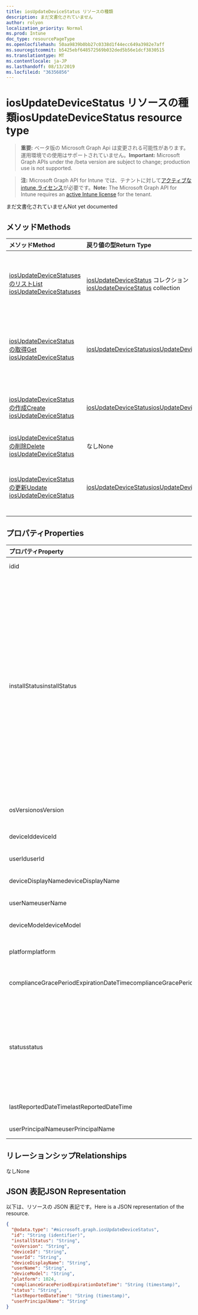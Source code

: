 ```yaml
---
title: iosUpdateDeviceStatus リソースの種類
description: まだ文書化されていません
author: rolyon
localization_priority: Normal
ms.prod: Intune
doc_type: resourcePageType
ms.openlocfilehash: 50aa9839b0bb27c0338d1f44ecc649a3982e7aff
ms.sourcegitcommit: b5425ebf648572569b032ded5b56e1dcf3830515
ms.translationtype: MT
ms.contentlocale: ja-JP
ms.lasthandoff: 08/13/2019
ms.locfileid: "36356856"
---
```

# <a name="iosupdatedevicestatus-resource-type"></a><span data-ttu-id="6a069-103">iosUpdateDeviceStatus リソースの種類</span><span class="sxs-lookup"><span data-stu-id="6a069-103">iosUpdateDeviceStatus resource type</span></span>

> <span data-ttu-id="6a069-104">**重要:** ベータ版の Microsoft Graph Api は変更される可能性があります。運用環境での使用はサポートされていません。</span><span class="sxs-lookup"><span data-stu-id="6a069-104">**Important:** Microsoft Graph APIs under the /beta version are subject to change; production use is not supported.</span></span>

> <span data-ttu-id="6a069-105">**注:** Microsoft Graph API for Intune では、テナントに対して[アクティブな intune ライセンス](https://go.microsoft.com/fwlink/?linkid=839381)が必要です。</span><span class="sxs-lookup"><span data-stu-id="6a069-105">**Note:** The Microsoft Graph API for Intune requires an [active Intune license](https://go.microsoft.com/fwlink/?linkid=839381) for the tenant.</span></span>

<span data-ttu-id="6a069-106">まだ文書化されていません</span><span class="sxs-lookup"><span data-stu-id="6a069-106">Not yet documented</span></span>

## <a name="methods"></a><span data-ttu-id="6a069-107">メソッド</span><span class="sxs-lookup"><span data-stu-id="6a069-107">Methods</span></span>
|<span data-ttu-id="6a069-108">メソッド</span><span class="sxs-lookup"><span data-stu-id="6a069-108">Method</span></span>|<span data-ttu-id="6a069-109">戻り値の型</span><span class="sxs-lookup"><span data-stu-id="6a069-109">Return Type</span></span>|<span data-ttu-id="6a069-110">説明</span><span class="sxs-lookup"><span data-stu-id="6a069-110">Description</span></span>|
|:---|:---|:---|
|[<span data-ttu-id="6a069-111">iosUpdateDeviceStatuses のリスト</span><span class="sxs-lookup"><span data-stu-id="6a069-111">List iosUpdateDeviceStatuses</span></span>](../api/intune-deviceconfig-iosupdatedevicestatus-list.md)|<span data-ttu-id="6a069-112">[iosUpdateDeviceStatus](../resources/intune-deviceconfig-iosupdatedevicestatus.md) コレクション</span><span class="sxs-lookup"><span data-stu-id="6a069-112">[iosUpdateDeviceStatus](../resources/intune-deviceconfig-iosupdatedevicestatus.md) collection</span></span>|<span data-ttu-id="6a069-113">[iosUpdateDeviceStatus](../resources/intune-deviceconfig-iosupdatedevicestatus.md) オブジェクトのプロパティとリレーションシップをリストします。</span><span class="sxs-lookup"><span data-stu-id="6a069-113">List properties and relationships of the [iosUpdateDeviceStatus](../resources/intune-deviceconfig-iosupdatedevicestatus.md) objects.</span></span>|
|[<span data-ttu-id="6a069-114">iosUpdateDeviceStatus の取得</span><span class="sxs-lookup"><span data-stu-id="6a069-114">Get iosUpdateDeviceStatus</span></span>](../api/intune-deviceconfig-iosupdatedevicestatus-get.md)|[<span data-ttu-id="6a069-115">iosUpdateDeviceStatus</span><span class="sxs-lookup"><span data-stu-id="6a069-115">iosUpdateDeviceStatus</span></span>](../resources/intune-deviceconfig-iosupdatedevicestatus.md)|<span data-ttu-id="6a069-116">[iosUpdateDeviceStatus](../resources/intune-deviceconfig-iosupdatedevicestatus.md) オブジェクトのプロパティとリレーションシップを読み取ります。</span><span class="sxs-lookup"><span data-stu-id="6a069-116">Read properties and relationships of the [iosUpdateDeviceStatus](../resources/intune-deviceconfig-iosupdatedevicestatus.md) object.</span></span>|
|[<span data-ttu-id="6a069-117">iosUpdateDeviceStatus の作成</span><span class="sxs-lookup"><span data-stu-id="6a069-117">Create iosUpdateDeviceStatus</span></span>](../api/intune-deviceconfig-iosupdatedevicestatus-create.md)|[<span data-ttu-id="6a069-118">iosUpdateDeviceStatus</span><span class="sxs-lookup"><span data-stu-id="6a069-118">iosUpdateDeviceStatus</span></span>](../resources/intune-deviceconfig-iosupdatedevicestatus.md)|<span data-ttu-id="6a069-119">新しい [iosUpdateDeviceStatus](../resources/intune-deviceconfig-iosupdatedevicestatus.md) オブジェクトを作成します。</span><span class="sxs-lookup"><span data-stu-id="6a069-119">Create a new [iosUpdateDeviceStatus](../resources/intune-deviceconfig-iosupdatedevicestatus.md) object.</span></span>|
|[<span data-ttu-id="6a069-120">iosUpdateDeviceStatus の削除</span><span class="sxs-lookup"><span data-stu-id="6a069-120">Delete iosUpdateDeviceStatus</span></span>](../api/intune-deviceconfig-iosupdatedevicestatus-delete.md)|<span data-ttu-id="6a069-121">なし</span><span class="sxs-lookup"><span data-stu-id="6a069-121">None</span></span>|<span data-ttu-id="6a069-122">[iosUpdateDeviceStatus](../resources/intune-deviceconfig-iosupdatedevicestatus.md) を削除します。</span><span class="sxs-lookup"><span data-stu-id="6a069-122">Deletes a [iosUpdateDeviceStatus](../resources/intune-deviceconfig-iosupdatedevicestatus.md).</span></span>|
|[<span data-ttu-id="6a069-123">iosUpdateDeviceStatus の更新</span><span class="sxs-lookup"><span data-stu-id="6a069-123">Update iosUpdateDeviceStatus</span></span>](../api/intune-deviceconfig-iosupdatedevicestatus-update.md)|[<span data-ttu-id="6a069-124">iosUpdateDeviceStatus</span><span class="sxs-lookup"><span data-stu-id="6a069-124">iosUpdateDeviceStatus</span></span>](../resources/intune-deviceconfig-iosupdatedevicestatus.md)|<span data-ttu-id="6a069-125"> [iosUpdateDeviceStatus](../resources/intune-deviceconfig-iosupdatedevicestatus.md) オブジェクトのプロパティを更新します。</span><span class="sxs-lookup"><span data-stu-id="6a069-125">Update the properties of a [iosUpdateDeviceStatus](../resources/intune-deviceconfig-iosupdatedevicestatus.md) object.</span></span>|

## <a name="properties"></a><span data-ttu-id="6a069-126">プロパティ</span><span class="sxs-lookup"><span data-stu-id="6a069-126">Properties</span></span>
|<span data-ttu-id="6a069-127">プロパティ</span><span class="sxs-lookup"><span data-stu-id="6a069-127">Property</span></span>|<span data-ttu-id="6a069-128">型</span><span class="sxs-lookup"><span data-stu-id="6a069-128">Type</span></span>|<span data-ttu-id="6a069-129">説明</span><span class="sxs-lookup"><span data-stu-id="6a069-129">Description</span></span>|
|:---|:---|:---|
|<span data-ttu-id="6a069-130">id</span><span class="sxs-lookup"><span data-stu-id="6a069-130">id</span></span>|<span data-ttu-id="6a069-131">文字列</span><span class="sxs-lookup"><span data-stu-id="6a069-131">String</span></span>|<span data-ttu-id="6a069-132">エンティティのキー。</span><span class="sxs-lookup"><span data-stu-id="6a069-132">Key of the entity.</span></span>|
|<span data-ttu-id="6a069-133">installStatus</span><span class="sxs-lookup"><span data-stu-id="6a069-133">installStatus</span></span>|[<span data-ttu-id="6a069-134">Iosupの Installstatus</span><span class="sxs-lookup"><span data-stu-id="6a069-134">iosUpdatesInstallStatus</span></span>](../resources/intune-deviceconfig-iosupdatesinstallstatus.md)|<span data-ttu-id="6a069-135">ポリシー レポートのインストール状態。</span><span class="sxs-lookup"><span data-stu-id="6a069-135">The installation status of the policy report.</span></span> <span data-ttu-id="6a069-136">可能な値は`success`、 `available`、 `idle` `unknown` `downloading` `downloadFailed` `downloadRequiresComputer` `downloadInsufficientSpace` `downloadInsufficientPower` `sharedDeviceUserLoggedInError`、、 `installing`、、、、、、、、です。 `downloadInsufficientNetwork` `installInsufficientSpace` `installInsufficientPower` `installPhoneCallInProgress` `installFailed` `notSupportedOperation`</span><span class="sxs-lookup"><span data-stu-id="6a069-136">Possible values are: `success`, `available`, `idle`, `unknown`, `downloading`, `downloadFailed`, `downloadRequiresComputer`, `downloadInsufficientSpace`, `downloadInsufficientPower`, `downloadInsufficientNetwork`, `installing`, `installInsufficientSpace`, `installInsufficientPower`, `installPhoneCallInProgress`, `installFailed`, `notSupportedOperation`, `sharedDeviceUserLoggedInError`.</span></span>|
|<span data-ttu-id="6a069-137">osVersion</span><span class="sxs-lookup"><span data-stu-id="6a069-137">osVersion</span></span>|<span data-ttu-id="6a069-138">String</span><span class="sxs-lookup"><span data-stu-id="6a069-138">String</span></span>|<span data-ttu-id="6a069-139">レポートされているデバイス バージョン。</span><span class="sxs-lookup"><span data-stu-id="6a069-139">The device version that is being reported.</span></span>|
|<span data-ttu-id="6a069-140">deviceId</span><span class="sxs-lookup"><span data-stu-id="6a069-140">deviceId</span></span>|<span data-ttu-id="6a069-141">String</span><span class="sxs-lookup"><span data-stu-id="6a069-141">String</span></span>|<span data-ttu-id="6a069-142">レポートされているデバイス ID。</span><span class="sxs-lookup"><span data-stu-id="6a069-142">The device id that is being reported.</span></span>|
|<span data-ttu-id="6a069-143">userId</span><span class="sxs-lookup"><span data-stu-id="6a069-143">userId</span></span>|<span data-ttu-id="6a069-144">String</span><span class="sxs-lookup"><span data-stu-id="6a069-144">String</span></span>|<span data-ttu-id="6a069-145">レポートされているユーザー ID。</span><span class="sxs-lookup"><span data-stu-id="6a069-145">The User id that is being reported.</span></span>|
|<span data-ttu-id="6a069-146">deviceDisplayName</span><span class="sxs-lookup"><span data-stu-id="6a069-146">deviceDisplayName</span></span>|<span data-ttu-id="6a069-147">String</span><span class="sxs-lookup"><span data-stu-id="6a069-147">String</span></span>|<span data-ttu-id="6a069-148">DevicePolicyStatus のデバイス名。</span><span class="sxs-lookup"><span data-stu-id="6a069-148">Device name of the DevicePolicyStatus.</span></span>|
|<span data-ttu-id="6a069-149">userName</span><span class="sxs-lookup"><span data-stu-id="6a069-149">userName</span></span>|<span data-ttu-id="6a069-150">文字列型 (String)</span><span class="sxs-lookup"><span data-stu-id="6a069-150">String</span></span>|<span data-ttu-id="6a069-151">レポートされているユーザー名</span><span class="sxs-lookup"><span data-stu-id="6a069-151">The User Name that is being reported</span></span>|
|<span data-ttu-id="6a069-152">deviceModel</span><span class="sxs-lookup"><span data-stu-id="6a069-152">deviceModel</span></span>|<span data-ttu-id="6a069-153">String</span><span class="sxs-lookup"><span data-stu-id="6a069-153">String</span></span>|<span data-ttu-id="6a069-154">レポートされているデバイス モデル</span><span class="sxs-lookup"><span data-stu-id="6a069-154">The device model that is being reported</span></span>|
|<span data-ttu-id="6a069-155">platform</span><span class="sxs-lookup"><span data-stu-id="6a069-155">platform</span></span>|<span data-ttu-id="6a069-156">Int32</span><span class="sxs-lookup"><span data-stu-id="6a069-156">Int32</span></span>|<span data-ttu-id="6a069-157">レポートされているデバイスのプラットフォーム</span><span class="sxs-lookup"><span data-stu-id="6a069-157">Platform of the device that is being reported</span></span>|
|<span data-ttu-id="6a069-158">complianceGracePeriodExpirationDateTime</span><span class="sxs-lookup"><span data-stu-id="6a069-158">complianceGracePeriodExpirationDateTime</span></span>|<span data-ttu-id="6a069-159">DateTimeOffset</span><span class="sxs-lookup"><span data-stu-id="6a069-159">DateTimeOffset</span></span>|<span data-ttu-id="6a069-160">デバイス コンプライアンスの猶予期間が過ぎる DateTime</span><span class="sxs-lookup"><span data-stu-id="6a069-160">The DateTime when device compliance grace period expires</span></span>|
|<span data-ttu-id="6a069-161">status</span><span class="sxs-lookup"><span data-stu-id="6a069-161">status</span></span>|[<span data-ttu-id="6a069-162">complianceStatus</span><span class="sxs-lookup"><span data-stu-id="6a069-162">complianceStatus</span></span>](../resources/intune-shared-compliancestatus.md)|<span data-ttu-id="6a069-163">ポリシー レポートのコンプライアンスの状態。</span><span class="sxs-lookup"><span data-stu-id="6a069-163">Compliance status of the policy report.</span></span> <span data-ttu-id="6a069-164">可能な値は、`unknown`、`notApplicable`、`compliant`、`remediated`、`nonCompliant`、`error`、`conflict`、`notAssigned` です。</span><span class="sxs-lookup"><span data-stu-id="6a069-164">Possible values are: `unknown`, `notApplicable`, `compliant`, `remediated`, `nonCompliant`, `error`, `conflict`, `notAssigned`.</span></span>|
|<span data-ttu-id="6a069-165">lastReportedDateTime</span><span class="sxs-lookup"><span data-stu-id="6a069-165">lastReportedDateTime</span></span>|<span data-ttu-id="6a069-166">DateTimeOffset</span><span class="sxs-lookup"><span data-stu-id="6a069-166">DateTimeOffset</span></span>|<span data-ttu-id="6a069-167">ポリシー レポートの最終変更日時。</span><span class="sxs-lookup"><span data-stu-id="6a069-167">Last modified date time of the policy report.</span></span>|
|<span data-ttu-id="6a069-168">userPrincipalName</span><span class="sxs-lookup"><span data-stu-id="6a069-168">userPrincipalName</span></span>|<span data-ttu-id="6a069-169">String</span><span class="sxs-lookup"><span data-stu-id="6a069-169">String</span></span>|<span data-ttu-id="6a069-170">UserPrincipalName。</span><span class="sxs-lookup"><span data-stu-id="6a069-170">UserPrincipalName.</span></span>|

## <a name="relationships"></a><span data-ttu-id="6a069-171">リレーションシップ</span><span class="sxs-lookup"><span data-stu-id="6a069-171">Relationships</span></span>
<span data-ttu-id="6a069-172">なし</span><span class="sxs-lookup"><span data-stu-id="6a069-172">None</span></span>

## <a name="json-representation"></a><span data-ttu-id="6a069-173">JSON 表記</span><span class="sxs-lookup"><span data-stu-id="6a069-173">JSON Representation</span></span>
<span data-ttu-id="6a069-174">以下は、リソースの JSON 表記です。</span><span class="sxs-lookup"><span data-stu-id="6a069-174">Here is a JSON representation of the resource.</span></span>
<!-- {
  "blockType": "resource",
  "keyProperty": "id",
  "@odata.type": "microsoft.graph.iosUpdateDeviceStatus"
}
-->
``` json
{
  "@odata.type": "#microsoft.graph.iosUpdateDeviceStatus",
  "id": "String (identifier)",
  "installStatus": "String",
  "osVersion": "String",
  "deviceId": "String",
  "userId": "String",
  "deviceDisplayName": "String",
  "userName": "String",
  "deviceModel": "String",
  "platform": 1024,
  "complianceGracePeriodExpirationDateTime": "String (timestamp)",
  "status": "String",
  "lastReportedDateTime": "String (timestamp)",
  "userPrincipalName": "String"
}
```



